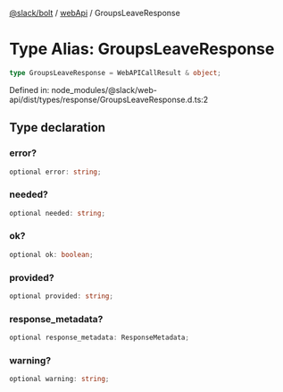 [@slack/bolt](../../../../index.md) / [webApi](../index.md) / GroupsLeaveResponse

# Type Alias: GroupsLeaveResponse

```ts
type GroupsLeaveResponse = WebAPICallResult & object;
```

Defined in: node\_modules/@slack/web-api/dist/types/response/GroupsLeaveResponse.d.ts:2

## Type declaration

### error?

```ts
optional error: string;
```

### needed?

```ts
optional needed: string;
```

### ok?

```ts
optional ok: boolean;
```

### provided?

```ts
optional provided: string;
```

### response\_metadata?

```ts
optional response_metadata: ResponseMetadata;
```

### warning?

```ts
optional warning: string;
```
